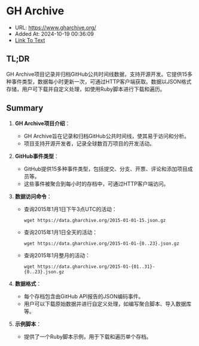 # GH Archive
- URL: https://www.gharchive.org/
- Added At: 2024-10-19 00:36:09
- [Link To Text](2024-10-19-gh-archive_raw.md)

## TL;DR
GH Archive项目记录并归档GitHub公共时间线数据，支持开源开发。它提供15多种事件类型，数据每小时更新一次，可通过HTTP客户端获取。数据以JSON格式存储，用户可下载并自定义处理，如使用Ruby脚本进行下载和遍历。

## Summary
1. **GH Archive项目介绍**：
   - GH Archive旨在记录和归档GitHub公共时间线，使其易于访问和分析。
   - 项目支持开源开发者，记录全球数百万项目的开发活动。

2. **GitHub事件类型**：
   - GitHub提供15多种事件类型，包括提交、分支、开票、评论和添加项目成员等。
   - 这些事件被聚合到每小时的存档中，可通过HTTP客户端访问。

3. **数据访问命令**：
   - 查询2015年1月1日下午3点UTC的活动：
     ```
     wget https://data.gharchive.org/2015-01-01-15.json.gz
     ```
   - 查询2015年1月1日全天的活动：
     ```
     wget https://data.gharchive.org/2015-01-01-{0..23}.json.gz
     ```
   - 查询2015年1月整月的活动：
     ```
     wget https://data.gharchive.org/2015-01-{01..31}-{0..23}.json.gz
     ```

4. **数据格式**：
   - 每个存档包含由GitHub API报告的JSON编码事件。
   - 用户可以下载原始数据并进行自定义处理，如编写聚合脚本、导入数据库等。

5. **示例脚本**：
   - 提供了一个Ruby脚本示例，用于下载和遍历单个存档。
